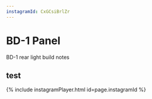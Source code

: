 ```yaml
---
instagramId: CxGCsiBrlZr
---
```


# BD-1 Panel
BD-1 rear light build notes

## test
{% include instagramPlayer.html id=page.instagramId %}
